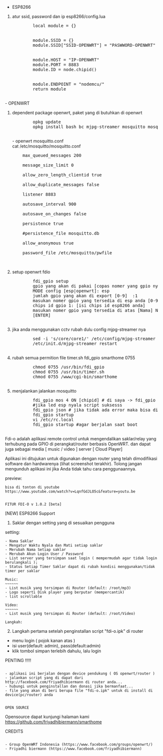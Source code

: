 - ESP8266
<ol>
	<li>atur ssid, password dan ip esp8266/config.lua</li>
	<pre>
		<a>local module = {}</a>
		<br>
		<a>module.SSID = {}  </a>
		<a>module.SSID["SSID-OPENWRT"] = "PASWWORD-OPENWRT"</a>
		<br>
		<a>module.HOST = "IP-OPENWRT"  </a>
		<a>module.PORT = 8883  </a>
		<a>module.ID = node.chipid()</a>
		<br>
		<a>module.ENDPOINT = "nodemcu/"  </a>
		<a>return module</a>
	</pre>
</ol>
- OPENWRT
<ol>
	<li>dependent package openwrt, paket yang di butuhkan di openwrt</li>
	<pre>
		<a>opkg update</a>
		<a>opkg install bash bc mjpg-streamer mosquitto mosquitto-client libmosquitto</a>
	</pre>
	- openwrt mosquitto.conf<br>
	cat /etc/mosquitto/mosquitto.conf<br>
	<pre>
	max_queued_messages 200 <br>
	message_size_limit 0 <br>
	allow_zero_length_clientid true <br>
	allow_duplicate_messages false <br>
	listener 8883<br>
	autosave_interval 900<br>
	autosave_on_changes false<br>
	persistence true<br>
	#persistence_file mosquitto.db<br>
	allow_anonymous true<br>
	password_file /etc/mosquitto/pwfile<br>
	</pre>
	<li>setup openwrt fdio</li>
	<pre>
		<a>fdi_gpio setup</a>
		<a>gpio yang akan di pakai [copas nomer yang gpio nya exp:  12 ] mengerti? [y/n]  : y</a>
		<a>MODE config [esp|openwrt]: esp</a>
		<a>jumlah gpio yang akan di export [0-9]  :1</a>
		<a>masukan nomer gpio yang tersedia di esp anda [0-9] gpio 1 = :4</a>
		<a>chips id gpio 1: [isi chips id esp8266 anda]</a>
		<a>masukan nomer gpio yang tersedia di atas [Nama] NAMA 1 = :saklar1</a>
		<a>[ENTER]</a>
	</pre>
	<li>jika anda menggunakan cctv rubah dulu config mjpg-streamer nya</li>
	<pre>
		<a>sed -i 's/core/core1/' /etc/config/mjpg-streamer</a>
		<a>/etc/init.d/mjpg-streamer restart</a>
	</pre>
	<li>rubah semua permition file timer.sh fdi_gpio smarthome 0755</li>
	<pre>
		<a>chmod 0755 /usr/bin/fdi_gpio</a>
		<a>chmod 0755 /usr/bin/timer.sh</a>
		<a>chmod 0755 /www/cgi-bin/smarthome</a>
	</pre>
	<li>menjalankan jalankan mosquitto</li>
	<pre>
		<a>fdi_gpio mos 4 ON [chipid] # di saya -> fdi_gpio mos 4 ON 52659</a>
		<a>#jika led esp nyala script suksesss</a>
		<a>fdi_gpio json # jika tidak ada error maka bisa di lanjut install aplikasi di android</a>
		<a>fdi_gpio startup</a>
		<a>vi /etc/rc.local</a>
		<a>fdi_gpio startup #agar berjalan saat boot</a>
	</pre>
</ol>

Fdi-o adalah aplikasi remote control untuk mengendalikan saklar/relay yang terhubung pada GPIO di perangkat/router berbasis OpenWRT.
dan dapat juga sebagai media [ music / video ] server [ Cloud Player]

Aplikasi ini ditujukan untuk digunakan dengan router yang telah dimodifikasi software dan hardwarenya (lihat screenshot terakhir). Tolong jangan mengunduh aplikasi ini jika Anda tidak tahu cara penggunaannya.

preview:
~~~~~~~~
bisa di tonton di youtube
https://www.youtube.com/watch?v=LqnfGdJLO5c&feature=youtu.be


FITUR FDI-O v 1.0.2 [beta]
~~~~~~~~~~~~
[NEW] ESP8266 Support

1. Saklar dengan setting yang di sesuaikan pengguna

setting:
~~~~~~~~
- Nama Saklar
- Mengatur Waktu Nyala dan Mati setiap saklar
- Merubah Nama Setiap saklar
- Merubah Akun Login User / Password
- List server yang tersimpan saat login ( mempermudah agar tidak login berulangkali );
- Status Setiap Timer Saklar dapat di rubah kondisi menggunakan/tidak timer per saklar

Music:
~~~~~~	
- List musik yang tersimpan di Router (default: /root/mp3)
- Logo seperti Disk player yang berputar (mempercantik)
- list scrollable

Video:
~~~~~~
- List musik yang tersimpan di Router (default: /root/Video) 

Langkah:
~~~~~~~~
2. Langkah pertama setelah penginstallan script "fdi-o.ipk" di router
- menu login ( pojok kanan atas )
- isi user(default: admin), pass(default:admin)
- klik tombol simpan terlebih dahulu, lalu login

PENTING !!!!!
~~~~~~~~~~~~~~~~~~~~~~~~~

- aplikasi ini berjalan dengan device pendukung ( OS openwrt/router )
- jalankan script yang di dapat dari http://facebook.com/friyadhibiermann di router anda...
- hubungi untuk penginstallan dan donasi jika bermanfaat...
- file yang akan di beri berupa file "fdi-o.ipk" untuk di install di device(pc/router) anda


OPEN SOURCE
~~~~~~~~~~~~~~~~~~~~~~~~~
Opensource dapat kunjungi halaman kami https://github.com/friyadhibiermann/smarthome

CREDITS
~~~~~~~~~~~~~~~~~~~~~~~~~

- Group OpenWRT Indonesia (https://www.facebook.com/groups/openwrt/)
- Friyadhi biermann (https://www.facebook.com/friyadhibiermann)

